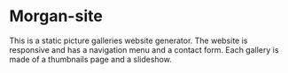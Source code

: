 # Morgan-site
This is a static picture galleries website generator. The website is responsive and has a navigation menu and a contact form. Each gallery is made of a thumbnails page and a slideshow.
